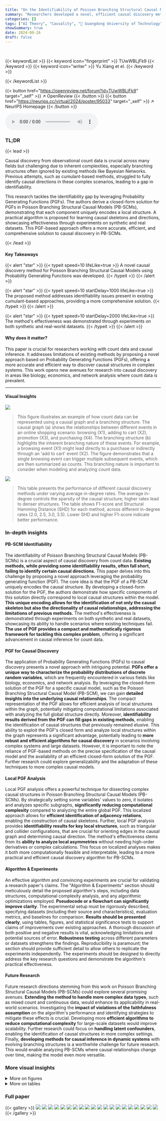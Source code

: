 ```yaml
---
title: "On the Identifiability of Poisson Branching Structural Causal Model Using Probability Generating Function"
summary: "Researchers developed a novel, efficient causal discovery method using Probability Generating Functions to identify causal structures within Poisson Branching Structural Causal Models, overcoming limi..."
categories: []
tags: ["AI Theory", "Causality", "🏢 Guangdong University of Technology",]
showSummary: true
date: 2024-09-26
draft: false
---
```


<br>

{{< keywordList >}}
{{< keyword icon="fingerprint" >}} TUwWBLjFk9 {{< /keyword >}}
{{< keyword icon="writer" >}} Yu Xiang et el. {{< /keyword >}}
 
{{< /keywordList >}}

{{< button href="https://openreview.net/forum?id=TUwWBLjFk9" target="_self" >}}
↗ OpenReview
{{< /button >}}
{{< button href="https://neurips.cc/virtual/2024/poster/95033" target="_self" >}}
↗ NeurIPS Homepage
{{< /button >}}


<audio controls>
    <source src="https://ai-paper-reviewer.com/TUwWBLjFk9/podcast.wav" type="audio/wav">
    Your browser does not support the audio element.
</audio>


### TL;DR


{{< lead >}}

Causal discovery from observational count data is crucial across many fields but challenging due to inherent complexities, especially branching structures often ignored by existing methods like Bayesian Networks.  Previous attempts, such as cumulant-based methods, struggled to fully identify causal directions in these complex scenarios, leading to a gap in identifiability. 

This research tackles the identifiability gap by leveraging Probability Generating Functions (PGFs). The authors derive a closed-form solution for PGFs in Poisson Branching Structural Causal Models (PB-SCMs), demonstrating that each component uniquely encodes a local structure.  A practical algorithm is proposed for learning causal skeletons and directions, showcasing effectiveness through experiments on synthetic and real datasets.  This PGF-based approach offers a more accurate, efficient, and comprehensive solution to causal discovery in PB-SCMs.

{{< /lead >}}


#### Key Takeaways

{{< alert "star" >}}
{{< typeit speed=10 lifeLike=true >}} A novel causal discovery method for Poisson Branching Structural Causal Models using Probability Generating Functions was developed. {{< /typeit >}}
{{< /alert >}}

{{< alert "star" >}}
{{< typeit speed=10 startDelay=1000 lifeLike=true >}} The proposed method addresses identifiability issues present in existing cumulant-based approaches, providing a more comprehensive solution. {{< /typeit >}}
{{< /alert >}}

{{< alert "star" >}}
{{< typeit speed=10 startDelay=2000 lifeLike=true >}} The method's effectiveness was demonstrated through experiments on both synthetic and real-world datasets. {{< /typeit >}}
{{< /alert >}}

#### Why does it matter?
This paper is crucial for researchers working with count data and causal inference.  It addresses limitations of existing methods by proposing a novel approach based on Probability Generating Functions (PGFs), offering a more accurate and efficient way to discover causal structures in complex systems. This work opens new avenues for research into causal discovery in areas like biology, economics, and network analysis where count data is prevalent.

------
#### Visual Insights



![](https://ai-paper-reviewer.com/TUwWBLjFk9/figures_1_1.jpg)

> This figure illustrates an example of how count data can be represented using a causal graph and a branching structure.  The causal graph (a) shows the relationships between different events in an online shopping scenario: browsing (X1), adding to cart (X2), promotion (X3), and purchasing (X4).  The branching structure (b) highlights the inherent branching nature of these events. For example, a browsing event (X1) might lead directly to a purchase or indirectly through an 'add to cart' event (X2). The figure demonstrates that a single browsing event can trigger multiple subsequent events, which are then summarized as counts. This branching nature is important to consider when modeling and analyzing count data.





![](https://ai-paper-reviewer.com/TUwWBLjFk9/tables_7_1.jpg)

> This table presents the performance of different causal discovery methods under varying average in-degree rates.  The average in-degree controls the sparsity of the causal structure; higher rates lead to denser structures.  The table shows F1-score and Structural Hamming Distance (SHD) for each method, across different in-degree rates (2.0, 2.5, 3.0, 3.5). Lower SHD and higher F1-score indicate better performance.





### In-depth insights


#### PB-SCM Identifiability
The identifiability of Poisson Branching Structural Causal Models (PB-SCMs) is a crucial aspect of causal discovery from count data.  **Existing methods, while providing some identifiability results, often fall short, failing to identify certain causal directions.** This paper delves into this challenge by proposing a novel approach leveraging the probability generating function (PGF). The core idea is that the PGF of a PB-SCM uniquely encodes the causal structure. By developing a closed-form solution for the PGF, the authors demonstrate how specific components of this solution directly correspond to local causal structures within the model. **This unique encoding allows for the identification of not only the causal skeleton but also the directionality of causal relationships, addressing the limitations of previous methods.**  The method's effectiveness is demonstrated through experiments on both synthetic and real datasets, showcasing its ability to handle scenarios where existing techniques fail.  **The use of PGF provides a compact and mathematically rigorous framework for tackling this complex problem**, offering a significant advancement in causal inference for count data.

#### PGF for Causal Discovery
The application of Probability Generating Functions (PGFs) to causal discovery presents a novel approach with intriguing potential.  **PGFs offer a unique way to characterize the probability distributions of discrete random variables**, which are frequently encountered in various fields like biology, economics, and network analysis.  By leveraging the closed-form solution of the PGF for a specific causal model, such as the Poisson Branching Structural Causal Model (PB-SCM), we can gain **detailed insights into the underlying causal relationships**.  The compact representation of the PGF allows for efficient analysis of local structures within the graph, potentially mitigating computational limitations associated with analyzing the full global structure directly.  Moreover, **identifiability results derived from the PGF can fill gaps in existing methods**, enabling the identification of causal structures that previously remained elusive.  This ability to exploit the PGF's closed form and analyze local structures within the graph represents a significant advantage, potentially leading to **more robust and efficient algorithms for causal discovery** in scenarios involving complex systems and large datasets.  However, it is important to note the reliance of PGF-based methods on the precise specification of the causal model and the availability of an efficient closed-form solution of the PGF.  Further research could explore generalizability and the adaptation of these techniques to more complex causal models.

#### Local PGF Analysis
Local PGF analysis offers a powerful technique for dissecting complex causal structures in Poisson Branching Structural Causal Models (PB-SCMs).  By strategically setting some variables' values to zero, it isolates and analyzes specific subgraphs, **significantly reducing computational complexity** compared to analyzing the entire global PGF. This localized approach allows for **efficient identification of adjacency relations**, enabling the construction of causal skeletons.  Further, local PGF analysis provides **identifiability results for key local structures**, such as triangular and collider configurations, that are crucial for orienting edges in the causal graph and determining causal direction. The method's effectiveness stems from its **ability to analyze local asymmetries** without needing high-order derivatives or complex calculations. This focus on localized analyses makes it both more computationally feasible and interpretable, leading to a more practical and efficient causal discovery algorithm for PB-SCMs.

#### Algorithm & Experiments
An effective algorithm and convincing experiments are crucial for validating a research paper's claims.  The "Algorithm & Experiments" section should meticulously detail the proposed algorithm's steps, including data structures, computational complexity analysis, and any algorithmic optimizations employed.  **Pseudocode or a flowchart can significantly improve clarity**.  The experimental setup must be rigorously described, specifying datasets (including their source and characteristics), evaluation metrics, and baselines for comparison.  **Results should be presented clearly**, using tables, figures, and statistical significance tests to support claims of improvements over existing approaches.  A thorough discussion of both positive and negative results is vital, acknowledging limitations and potential sources of error.  **Robustness testing** across different parameters or datasets strengthens the findings.  Reproducibility is paramount; the section should provide sufficient detail to allow others to replicate the experiments independently. The experiments should be designed to directly address the key research questions and demonstrate the algorithm's practical effectiveness.

#### Future Research
Future research directions stemming from this work on Poisson Branching Structural Causal Models (PB-SCMs) could explore several promising avenues. **Extending the method to handle more complex data types**, such as mixed count and continuous data, would enhance its applicability in real-world scenarios.  Investigating the **impact of violations of the faithfulness assumption** on the algorithm's performance and identifying strategies to mitigate these effects is crucial. Developing more **efficient algorithms to reduce computational complexity** for large-scale datasets would improve scalability.  Further research could focus on **handling latent confounders**, enabling the identification of causal structures in more complex settings.  Finally, **developing methods for causal inference in dynamic systems** with evolving branching structures is a worthwhile challenge for future research. This would enable analyzing PB-SCMs where causal relationships change over time, making the model even more versatile.


### More visual insights

<details>
<summary>More on figures
</summary>


![](https://ai-paper-reviewer.com/TUwWBLjFk9/figures_3_1.jpg)

> This figure illustrates how the closed-form solution of the probability generating function (PGF) for the Poisson Branching Structural Causal Model (PB-SCM) reflects the underlying causal structure.  Each term in the closed-form solution uniquely encodes a specific local structure within the PB-SCM. The figure shows four different starting points (X1, X2, X3) in the triangular graph to illustrate how each path is encoded within each component.  For example, α₁,₂(1-α₁,₃)(1-α₂,₃)z₁z₂ represents a path from X₁ to X₂ and X₃, without involving X₃ directly.  The final closed-form solution (d) is a combination of these components, showcasing that the entire PGF compactly represents the causal graph.


![](https://ai-paper-reviewer.com/TUwWBLjFk9/figures_3_2.jpg)

> This figure shows a simple causal graph with three nodes (X1, X2, X3) and directed edges representing causal relationships.  The arrows indicate the direction of causality: X1 influences both X2 and X3, and X2 influences X3.  Each edge is labeled with a parameter (αi,j) representing the probability that a value of Xi is passed to Xj, and it implies a causal effect of Xi on Xj. This structure is a fundamental building block in the Poisson Branching Structural Causal Model discussed in the paper.


![](https://ai-paper-reviewer.com/TUwWBLjFk9/figures_13_1.jpg)

> This figure shows a simple causal graph with three nodes (X1, X2, X3) and their corresponding equations in a Poisson Branching Structural Causal Model (PB-SCM).  X1 is a source node with only a noise term (€1). X2 is a child of X1, receiving a thinned contribution (α1,2 ○ X1) from X1 plus its own noise (€2).  X3 is a child of both X1 and X2, receiving thinned contributions (α1,3 ○ X1 and α2,3 ○ X2) from its parents plus its own noise (€3).  The α terms represent the binomial thinning parameters, showing the probabilistic nature of the influence from parent to child. This simple model is used to illustrate how the Probability Generating Function (PGF) can be used to derive identifiability results for the PB-SCM.


![](https://ai-paper-reviewer.com/TUwWBLjFk9/figures_32_1.jpg)

> This figure illustrates how different branching structures in a causal graph affect the terms appearing in the Probability Generating Function (PGF). It shows two scenarios: one where X4 causes X5, and another where X5 causes X4.  For each scenario, it presents the correct causal graph and two variations of branching structures, one that includes all possible paths and one that excludes a specific path (either X4 to X5 or X5 to X4). The corresponding PGF terms are shown for each structure, highlighting how the presence or absence of certain paths leads to different terms in the PGF, impacting the identifiability of the causal direction.


</details>




<details>
<summary>More on tables
</summary>


![](https://ai-paper-reviewer.com/TUwWBLjFk9/tables_8_1.jpg)
> This table presents the performance of different causal discovery methods under varying average in-degree rates.  The average in-degree controls the sparsity of the causal graph; higher rates lead to denser graphs. The table shows F1 scores (higher is better), indicating the accuracy of causal structure learning, and Structural Hamming Distance (SHD) scores (lower is better), measuring the difference between the learned and true causal structures.  The results demonstrate how different methods perform across various levels of graph density.

![](https://ai-paper-reviewer.com/TUwWBLjFk9/tables_8_2.jpg)
> This table shows the impact of varying sample sizes (5000, 15000, 30000, 50000) on the performance of the proposed PGF-based method and several baseline methods for causal structure learning.  The metrics used to evaluate performance are F1-score (higher is better) and Structural Hamming Distance (SHD) (lower is better).  The results demonstrate the improved performance of the PGF-based method and its increased accuracy with larger sample sizes.

![](https://ai-paper-reviewer.com/TUwWBLjFk9/tables_8_3.jpg)
> This table presents a case study comparing the performance of different causal discovery methods on three different causal graphs with 3, 4, and 5 vertices.  The results illustrate which methods correctly identified the causal relationships between variables, and highlight cases where methods failed or produced incorrect directions. Red undirected edges represent correct adjacency but undetermined direction, while red directed edges represent incorrect causal direction.

![](https://ai-paper-reviewer.com/TUwWBLjFk9/tables_31_1.jpg)
> This table presents the performance of different causal discovery methods under various average in-degree rates.  The metrics shown (Recall, Precision) assess the accuracy of the methods in identifying causal relationships.  The average in-degree controls the sparsity of the causal structure; higher rates lead to denser structures.  The results show the impact of varying graph density on the different approaches.

![](https://ai-paper-reviewer.com/TUwWBLjFk9/tables_31_2.jpg)
> This table shows the results of a sensitivity analysis on the sample size used in the synthetic experiments.  It demonstrates how the performance of the proposed PGF-based method, along with other baseline methods (Cumulant, PC, GES, and OCD), changes with varying sample sizes (5000, 15000, 30000, 50000).  The metrics used for evaluation are F1 score (F1↑, higher is better) and Structural Hamming Distance (SHD↓, lower is better).  The results highlight the robustness and improved accuracy of the PGF-based method compared to other approaches, particularly at larger sample sizes.

![](https://ai-paper-reviewer.com/TUwWBLjFk9/tables_31_3.jpg)
> This table shows the runtime of different causal discovery methods under the default setting used in the paper's experiments. The methods compared include the authors' proposed method, Cumulant, PC, GES, and OCD.  The runtime is measured in seconds and presented as the mean ± standard deviation. This allows for a comparison of the computational efficiency of each approach.

</details>




### Full paper

{{< gallery >}}
<img src="https://ai-paper-reviewer.com/TUwWBLjFk9/1.png" class="grid-w50 md:grid-w33 xl:grid-w25" />
<img src="https://ai-paper-reviewer.com/TUwWBLjFk9/2.png" class="grid-w50 md:grid-w33 xl:grid-w25" />
<img src="https://ai-paper-reviewer.com/TUwWBLjFk9/3.png" class="grid-w50 md:grid-w33 xl:grid-w25" />
<img src="https://ai-paper-reviewer.com/TUwWBLjFk9/4.png" class="grid-w50 md:grid-w33 xl:grid-w25" />
<img src="https://ai-paper-reviewer.com/TUwWBLjFk9/5.png" class="grid-w50 md:grid-w33 xl:grid-w25" />
<img src="https://ai-paper-reviewer.com/TUwWBLjFk9/6.png" class="grid-w50 md:grid-w33 xl:grid-w25" />
<img src="https://ai-paper-reviewer.com/TUwWBLjFk9/7.png" class="grid-w50 md:grid-w33 xl:grid-w25" />
<img src="https://ai-paper-reviewer.com/TUwWBLjFk9/8.png" class="grid-w50 md:grid-w33 xl:grid-w25" />
<img src="https://ai-paper-reviewer.com/TUwWBLjFk9/9.png" class="grid-w50 md:grid-w33 xl:grid-w25" />
<img src="https://ai-paper-reviewer.com/TUwWBLjFk9/10.png" class="grid-w50 md:grid-w33 xl:grid-w25" />
<img src="https://ai-paper-reviewer.com/TUwWBLjFk9/11.png" class="grid-w50 md:grid-w33 xl:grid-w25" />
<img src="https://ai-paper-reviewer.com/TUwWBLjFk9/12.png" class="grid-w50 md:grid-w33 xl:grid-w25" />
<img src="https://ai-paper-reviewer.com/TUwWBLjFk9/13.png" class="grid-w50 md:grid-w33 xl:grid-w25" />
<img src="https://ai-paper-reviewer.com/TUwWBLjFk9/14.png" class="grid-w50 md:grid-w33 xl:grid-w25" />
<img src="https://ai-paper-reviewer.com/TUwWBLjFk9/15.png" class="grid-w50 md:grid-w33 xl:grid-w25" />
<img src="https://ai-paper-reviewer.com/TUwWBLjFk9/16.png" class="grid-w50 md:grid-w33 xl:grid-w25" />
<img src="https://ai-paper-reviewer.com/TUwWBLjFk9/17.png" class="grid-w50 md:grid-w33 xl:grid-w25" />
<img src="https://ai-paper-reviewer.com/TUwWBLjFk9/18.png" class="grid-w50 md:grid-w33 xl:grid-w25" />
<img src="https://ai-paper-reviewer.com/TUwWBLjFk9/19.png" class="grid-w50 md:grid-w33 xl:grid-w25" />
<img src="https://ai-paper-reviewer.com/TUwWBLjFk9/20.png" class="grid-w50 md:grid-w33 xl:grid-w25" />
{{< /gallery >}}